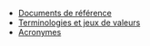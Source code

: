 * <a href="annexes_documents_reference.html">Documents de référence</a>
* <a href="annexes_nomenclatures.html">Terminologies et jeux de valeurs</a>
* <a href="annexes_acronymes.html">Acronymes</a>
